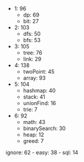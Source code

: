 * 1: 96
    - dp: 69
    - bit: 27
* 2: 103
    - dfs: 50
    - bfs: 53
* 3: 105
    - tree: 76
    - link: 29
* 4: 138
    - twoPoint: 45
    - array: 93
* 5: 104 
    - hashmap: 40
    - stack: 41
    - unionFind: 16
    - trie: 7
* 6: 92
    - math: 43
    - binarySearch: 30
    - heap: 12
    - greed: 7

ignore: 62
    - easy: 38
    - sql: 14

